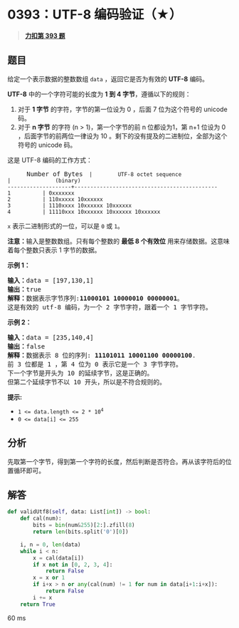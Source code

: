 # 0393：UTF-8 编码验证（★）


> <u>**[力扣第 393 题](https://leetcode.cn/problems/utf-8-validation/)**</u>

## 题目

<p>给定一个表示数据的整数数组 <code>data</code> ，返回它是否为有效的 <strong>UTF-8</strong> 编码。</p>

<p><strong>UTF-8</strong> 中的一个字符可能的长度为 <strong>1 到 4 字节</strong>，遵循以下的规则：</p>

<ol>
<li>对于 <strong>1 字节</strong> 的字符，字节的第一位设为 0 ，后面 7 位为这个符号的 unicode 码。</li>
<li>对于 <strong>n 字节</strong> 的字符 (n &gt; 1)，第一个字节的前 n 位都设为1，第 n+1 位设为 0 ，后面字节的前两位一律设为 10 。剩下的没有提及的二进制位，全部为这个符号的 unicode 码。</li>
</ol>

<p>这是 UTF-8 编码的工作方式：</p>

<pre>
<code>      </code>Number of Bytes<code>  |        UTF-8 octet sequence
|              (binary)
--------------------+---------------------------------------------
1          | 0xxxxxxx
2          | 110xxxxx 10xxxxxx
3          | 1110xxxx 10xxxxxx 10xxxxxx
4          | 11110xxx 10xxxxxx 10xxxxxx 10xxxxxx
</code></pre>

<p><code>x</code> 表示二进制形式的一位，可以是 <code>0</code> 或 <code>1</code>。</p>

<p><strong>注意：</strong>输入是整数数组。只有每个整数的 <strong>最低 8 个有效位</strong> 用来存储数据。这意味着每个整数只表示 1 字节的数据。</p>



<p><strong>示例 1：</strong></p>

<pre>
<strong>输入：</strong>data = [197,130,1]
<strong>输出：</strong>true
<strong>解释：</strong>数据表示字节序列:<strong>11000101 10000010 00000001</strong>。
这是有效的 utf-8 编码，为一个 2 字节字符，跟着一个 1 字节字符。
</pre>

<p><strong>示例 2：</strong></p>

<pre>
<strong>输入：</strong>data = [235,140,4]
<strong>输出：</strong>false
<strong>解释：</strong>数据表示 8 位的序列: <strong>11101011 10001100 00000100</strong>.
前 3 位都是 1 ，第 4 位为 0 表示它是一个 3 字节字符。
下一个字节是开头为 10 的延续字节，这是正确的。
但第二个延续字节不以 10 开头，所以是不符合规则的。
</pre>



<p><strong>提示:</strong></p>

<ul>
<li><code>1 &lt;= data.length &lt;= 2 * 10<sup>4</sup></code></li>
<li><code>0 &lt;= data[i] &lt;= 255</code></li>
</ul>


## 分析

先取第一个字节，得到第一个字符的长度，然后判断是否符合。再从该字符后的位置循环即可。

## 解答

```python
def validUtf8(self, data: List[int]) -> bool:
    def cal(num):
        bits = bin(num&255)[2:].zfill(8)
        return len(bits.split('0')[0])

    i, n = 0, len(data)
    while i < n:
        x = cal(data[i])
        if x not in [0, 2, 3, 4]:
            return False
        x = x or 1
        if i+x > n or any(cal(num) != 1 for num in data[i+1:i+x]):
            return False
        i += x
    return True
```
60 ms




